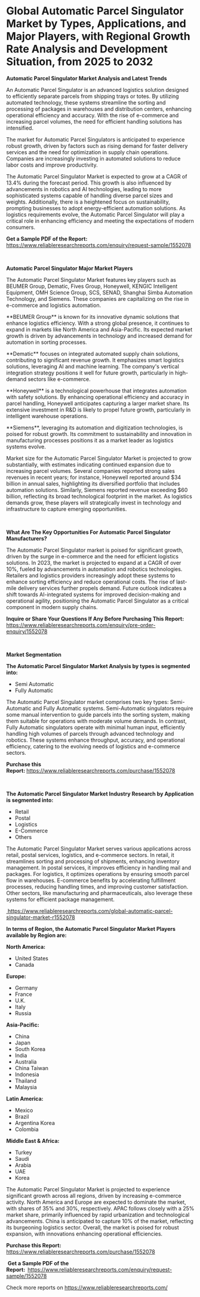 <p><h1>Global Automatic Parcel Singulator Market by Types, Applications, and Major Players, with Regional Growth Rate Analysis and Development Situation, from 2025 to 2032</h1></p><p><strong>Automatic Parcel Singulator Market Analysis and Latest Trends</strong></p>
<p><p>An Automatic Parcel Singulator is an advanced logistics solution designed to efficiently separate parcels from shipping trays or totes. By utilizing automated technology, these systems streamline the sorting and processing of packages in warehouses and distribution centers, enhancing operational efficiency and accuracy. With the rise of e-commerce and increasing parcel volumes, the need for efficient handling solutions has intensified.</p><p>The market for Automatic Parcel Singulators is anticipated to experience robust growth, driven by factors such as rising demand for faster delivery services and the need for optimization in supply chain operations. Companies are increasingly investing in automated solutions to reduce labor costs and improve productivity.</p><p>The Automatic Parcel Singulator Market is expected to grow at a CAGR of 13.4% during the forecast period. This growth is also influenced by advancements in robotics and AI technologies, leading to more sophisticated systems capable of handling diverse parcel sizes and weights. Additionally, there is a heightened focus on sustainability, prompting businesses to adopt energy-efficient automation solutions. As logistics requirements evolve, the Automatic Parcel Singulator will play a critical role in enhancing efficiency and meeting the expectations of modern consumers.</p></p>
<p><strong>Get a Sample PDF of the Report:&nbsp;</strong> <a href="https://www.reliableresearchreports.com/enquiry/request-sample/1552078?utm_campaign=3325&utm_medium=2&utm_source=Github&utm_content=ia&utm_term=11042025&utm_id=automatic-parcel-singulator">https://www.reliableresearchreports.com/enquiry/request-sample/1552078</a></p>
<p>&nbsp;</p>
<p><strong>Automatic Parcel Singulator Major Market Players</strong></p>
<p><p>The Automatic Parcel Singulator Market features key players such as BEUMER Group, Dematic, Fives Group, Honeywell, KENGIC Intelligent Equipment, OMH Science Group, SCS, SENAD, Shanghai Simba Automation Technology, and Siemens. These companies are capitalizing on the rise in e-commerce and logistics automation.</p><p>**BEUMER Group** is known for its innovative dynamic solutions that enhance logistics efficiency. With a strong global presence, it continues to expand in markets like North America and Asia-Pacific. Its expected market growth is driven by advancements in technology and increased demand for automation in sorting processes.</p><p>**Dematic** focuses on integrated automated supply chain solutions, contributing to significant revenue growth. It emphasizes smart logistics solutions, leveraging AI and machine learning. The company's vertical integration strategy positions it well for future growth, particularly in high-demand sectors like e-commerce.</p><p>**Honeywell** is a technological powerhouse that integrates automation with safety solutions. By enhancing operational efficiency and accuracy in parcel handling, Honeywell anticipates capturing a larger market share. Its extensive investment in R&D is likely to propel future growth, particularly in intelligent warehouse operations.</p><p>**Siemens**, leveraging its automation and digitization technologies, is poised for robust growth. Its commitment to sustainability and innovation in manufacturing processes positions it as a market leader as logistics systems evolve.</p><p>Market size for the Automatic Parcel Singulator Market is projected to grow substantially, with estimates indicating continued expansion due to increasing parcel volumes. Several companies reported strong sales revenues in recent years; for instance, Honeywell reported around $34 billion in annual sales, highlighting its diversified portfolio that includes automation solutions. Similarly, Siemens reported revenue exceeding $60 billion, reflecting its broad technological footprint in the market. As logistics demands grow, these players will strategically invest in technology and infrastructure to capture emerging opportunities.</p></p>
<p>&nbsp;</p>
<p><strong>What Are The Key Opportunities For Automatic Parcel Singulator Manufacturers?</strong></p>
<p><p>The Automatic Parcel Singulator market is poised for significant growth, driven by the surge in e-commerce and the need for efficient logistics solutions. In 2023, the market is projected to expand at a CAGR of over 10%, fueled by advancements in automation and robotics technologies. Retailers and logistics providers increasingly adopt these systems to enhance sorting efficiency and reduce operational costs. The rise of last-mile delivery services further propels demand. Future outlook indicates a shift towards AI-integrated systems for improved decision-making and operational agility, positioning the Automatic Parcel Singulator as a critical component in modern supply chains.</p></p>
<p><strong>Inquire or Share Your Questions If Any Before Purchasing This Report:</strong> <a href="https://www.reliableresearchreports.com/enquiry/pre-order-enquiry/1552078?utm_campaign=3325&utm_medium=2&utm_source=Github&utm_content=ia&utm_term=11042025&utm_id=automatic-parcel-singulator">https://www.reliableresearchreports.com/enquiry/pre-order-enquiry/1552078</a></p>
<p>&nbsp;</p>
<p><strong>Market Segmentation</strong></p>
<p><strong>The Automatic Parcel Singulator Market Analysis by types is segmented into:</strong></p>
<p><ul><li>Semi Automatic</li><li>Fully Automatic</li></ul></p>
<p><p>The Automatic Parcel Singulator market comprises two key types: Semi-Automatic and Fully Automatic systems. Semi-Automatic singulators require some manual intervention to guide parcels into the sorting system, making them suitable for operations with moderate volume demands. In contrast, Fully Automatic singulators operate with minimal human input, efficiently handling high volumes of parcels through advanced technology and robotics. These systems enhance throughput, accuracy, and operational efficiency, catering to the evolving needs of logistics and e-commerce sectors.</p></p>
<p><strong>Purchase this Report:&nbsp;</strong><a href="https://www.reliableresearchreports.com/purchase/1552078?utm_campaign=3325&utm_medium=2&utm_source=Github&utm_content=ia&utm_term=11042025&utm_id=automatic-parcel-singulator">https://www.reliableresearchreports.com/purchase/1552078</a></p>
<p>&nbsp;</p>
<p><strong>The Automatic Parcel Singulator Market Industry Research by Application is segmented into:</strong></p>
<p><ul><li>Retail</li><li>Postal</li><li>Logistics</li><li>E-Commerce</li><li>Others</li></ul></p>
<p><p>The Automatic Parcel Singulator Market serves various applications across retail, postal services, logistics, and e-commerce sectors. In retail, it streamlines sorting and processing of shipments, enhancing inventory management. In postal services, it improves efficiency in handling mail and packages. For logistics, it optimizes operations by ensuring smooth parcel flow in warehouses. E-commerce benefits by accelerating fulfillment processes, reducing handling times, and improving customer satisfaction. Other sectors, like manufacturing and pharmaceuticals, also leverage these systems for efficient package management.</p></p>
<p><a href="https://www.reliableresearchreports.com/global-automatic-parcel-singulator-market-r1552078?utm_campaign=3325&utm_medium=2&utm_source=Github&utm_content=ia&utm_term=11042025&utm_id=automatic-parcel-singulator">&nbsp;https://www.reliableresearchreports.com/global-automatic-parcel-singulator-market-r1552078</a></p>
<p><strong>In terms of Region, the Automatic Parcel Singulator Market Players available by Region are:</strong></p>
<p>
    <p> <strong> North America: </strong>
        <ul>
            <li>United States</li>
            <li>Canada</li>
        </ul>
        </p> 
    <p> <strong> Europe: </strong>
        <ul>
            <li>Germany</li>
            <li>France</li>
            <li>U.K.</li>
            <li>Italy</li>
            <li>Russia</li>
        </ul>
        </p> 
    <p> <strong> Asia-Pacific: </strong>
        <ul>
            <li>China</li>
            <li>Japan</li>
            <li>South Korea</li>
            <li>India</li>
            <li>Australia</li>
            <li>China Taiwan</li>
            <li>Indonesia</li>
            <li>Thailand</li>
            <li>Malaysia</li>
        </ul>
        </p> 
    <p> <strong> Latin America: </strong>
        <ul>
            <li>Mexico</li>
            <li>Brazil</li>
            <li>Argentina Korea</li>
            <li>Colombia</li>
        </ul>
        </p> 
    <p> <strong> Middle East & Africa: </strong>
        <ul>
            <li>Turkey</li>
            <li>Saudi</li>
            <li>Arabia</li>
            <li>UAE</li>
            <li>Korea</li>
        </ul>
    </p>
    </p>
<p><p>The Automatic Parcel Singulator Market is projected to experience significant growth across all regions, driven by increasing e-commerce activity. North America and Europe are expected to dominate the market, with shares of 35% and 30%, respectively. APAC follows closely with a 25% market share, primarily influenced by rapid urbanization and technological advancements. China is anticipated to capture 10% of the market, reflecting its burgeoning logistics sector. Overall, the market is poised for robust expansion, with innovations enhancing operational efficiencies.</p></p>
<p><strong>Purchase this Report: </strong><a href="https://www.reliableresearchreports.com/purchase/1552078?utm_campaign=3325&utm_medium=2&utm_source=Github&utm_content=ia&utm_term=11042025&utm_id=automatic-parcel-singulator">https://www.reliableresearchreports.com/purchase/1552078</a></p>
<p>&nbsp;<strong>Get a Sample PDF of the Report:&nbsp;&nbsp;</strong><a href="https://www.reliableresearchreports.com/enquiry/request-sample/1552078?utm_campaign=3325&utm_medium=2&utm_source=Github&utm_content=ia&utm_term=11042025&utm_id=automatic-parcel-singulator">https://www.reliableresearchreports.com/enquiry/request-sample/1552078</a></p>
<p><strong></strong></p>
<p>Check more reports on <a href="https://www.reliableresearchreports.com/?utm_campaign=3325&utm_medium=2&utm_source=Github&utm_content=ia&utm_term=11042025&utm_id=automatic-parcel-singulator">https://www.reliableresearchreports.com/</a></p>